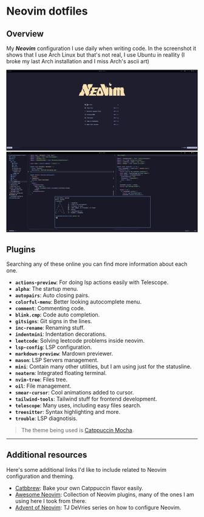# Neovim dotfiles

## Overview
My ***Neovim*** configuration I use daily when writing code. In the screenshot it shows that I use Arch Linux but that's not real, I use Ubuntu in reallity (I broke my last Arch installation and I miss Arch's ascii art)

![neovim start menu screenshot](assets/start-menu-screenshot.png)
![neovim screenshot](assets/neovim-screenshot.png)

## Plugins
Searching any of these online you can find more information about each one.
 - **`actions-preview`**: For doing lsp actions easily with Telescope.
 - **`alpha`**: The startup menu.
 - **`autopairs`**: Auto closing pairs.
 - **`colorful-menu`**: Better looking autocomplete menu.
 - **`comment`**: Commenting code.
 - **`blink.cmp`**: Code auto completion.
 - **`gitsigns`**: Git signs in the lines.
 - **`inc-rename`**: Renaming stuff.
 - **`indentmini`**: Indentation decorations.
 - **`leetcode`**: Solving leetcode problems inside neovim.
 - **`lsp-config`**: LSP configuration.
 - **`markdown-preview`**: Mardown previewer.
 - **`mason`**: LSP Servers management.
 - **`mini`**: Contain many other utilities, but I am using just for the statusline.
 - **`neaterm`**: Integrated floating terminal.
 - **`nvim-tree`**: Files tree.
 - **`oil`**: File management.
 - **`smear-cursor`**: Cool animations added to cursor.
 - **`tailwind-tools`**: Tailwind stuff for frontend development.
 - **`telescope`**: Many uses, including easy files search.
 - **`treesitter`**: Syntax highlighting and more.
 - **`trouble`**: LSP diagnotisis.
> The theme being used is [Catppuccin Mocha](https://github.com/catppuccin/nvim).
---

## Additional resources
Here's some additional links I'd like to include related to Neovim configuration and theming.
 - [Catbbrew](https://catbbrew.com): Bake your own Catppuccin flavor easily.
 - [Awesome Neovim](https://github.com/rockerBOO/awesome-neovim): Collection of Neovim plugins, many of the ones I am using here I took from there.
 - [Advent of Neovim](https://youtube.com/playlist?list=PLep05UYkc6wTyBe7kPjQFWVXTlhKeQejM&si=b-DXxCEaNtN8seQW): TJ DeVries series on how to configure Neovim.
